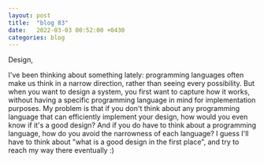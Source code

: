 ```yaml
---
layout: post
title:  "blog 83"
date:   2022-03-03 00:52:00 +0430
categories: blog
---
```


Design,

I've been thinking about something lately: programming languages often make us think in a narrow direction, rather than seeing every possibility. But when you want to design a system, you first want to capture how it works, without having a specific programming language in mind for implementation purposes. My problem is that if you don't think about any programming language that can efficiently implement your design, how would you even know if it's a good design? And if you do have to think about a programming language, how do you avoid the narrowness of each language? I guess I'll have to think about "what is a good design in the first place", and try to reach my way there eventually :)
